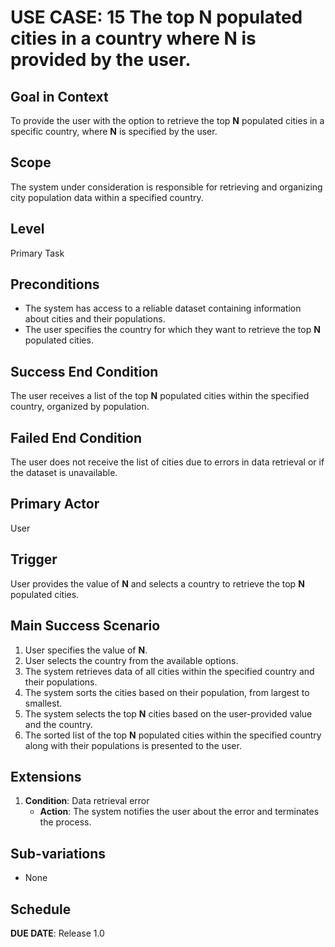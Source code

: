 # USE CASE: 15 The top **N** populated cities in a country where **N** is provided by the user.

## Goal in Context

To provide the user with the option to retrieve the top **N** populated cities in a specific country, where **N** is specified by the user.

## Scope

The system under consideration is responsible for retrieving and organizing city population data within a specified country.

## Level

Primary Task

## Preconditions

- The system has access to a reliable dataset containing information about cities and their populations.
- The user specifies the country for which they want to retrieve the top **N** populated cities.

## Success End Condition

The user receives a list of the top **N** populated cities within the specified country, organized by population.

## Failed End Condition

The user does not receive the list of cities due to errors in data retrieval or if the dataset is unavailable.

## Primary Actor

User

## Trigger

User provides the value of **N** and selects a country to retrieve the top **N** populated cities.

## Main Success Scenario

1. User specifies the value of **N**.
2. User selects the country from the available options.
3. The system retrieves data of all cities within the specified country and their populations.
4. The system sorts the cities based on their population, from largest to smallest.
5. The system selects the top **N** cities based on the user-provided value and the country.
6. The sorted list of the top **N** populated cities within the specified country along with their populations is presented to the user.

## Extensions

1. **Condition**: Data retrieval error
   - **Action**: The system notifies the user about the error and terminates the process.

## Sub-variations

- None

## Schedule

**DUE DATE**: Release 1.0
